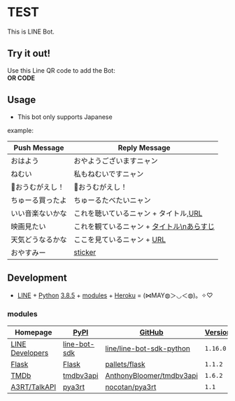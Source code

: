 # TEST
This is LINE Bot.

## Try it out!
Use this Line QR code to add the Bot:  
**OR CODE**

## Usage
* This bot only supports Japanese  

example:

| Push Message | Reply Message |
| ---- | ---- |
| おはよう | おやようございますニャン |
| ねむい | 私もねむいですニャン |
| 🦜おうむがえし！ | 🦜おうむがえし！ |
| ちゅーる買ったよ | ちゅーるたべたいニャン |
| いい音楽ないかな | これを聴いているニャン + タイトル,[URL](https://www.youtube.com/?gl=JP) |
| 映画見たい | これを観ているニャン + [タイトル\nあらすじ](https://www.themoviedb.org/?language=ja) |
| 天気どうなるかな | ここを見ているニャン + [URL](https://www.google.co.jp/search?q=天気) |
| おやすみー | [sticker](https://developers.line.biz/media/messaging-api/sticker_list.pdf) |

## Development
* [LINE](https://line.me/ja/) + [Python](https://www.python.org/) [3.8.5](https://github.com/ghsable/test/blob/master/runtime.txt) + [modules](#modules) + [Heroku](https://jp.heroku.com/) = (⋈MAY◍＞◡＜◍)。✧♡

### modules
| Homepage | [PyPI](https://pypi.org/) | [GitHub](https://github.com/) | [Version](https://github.com/ghsable/test/blob/master/requirements.txt) | Environment variable |
| ---- | ---- | ---- | ---- | ---- |
| [LINE Developers](https://developers.line.biz/ja/) | [line-bot-sdk](https://pypi.org/project/line-bot-sdk/) | [line/line-bot-sdk-python](https://github.com/line/line-bot-sdk-python) | `1.16.0` | `LINE_CHANNEL_ACCESS_TOKEN`,`LINE_CHANNEL_SECRET` |
| [Flask](https://flask.palletsprojects.com/en/1.1.x/) | [Flask](https://pypi.org/project/Flask/) | [pallets/flask](https://github.com/pallets/flask) | `1.1.2` | - |
| [TMDb](https://www.themoviedb.org/?language=ja) | [tmdbv3api](https://pypi.org/project/tmdbv3api/) | [AnthonyBloomer/tmdbv3api](https://github.com/AnthonyBloomer/tmdbv3api) | `1.6.2` | `TMDB_API_KEY` |
| [A3RT/TalkAPI](https://a3rt.recruit-tech.co.jp/product/talkAPI/) | [pya3rt](https://pypi.org/project/pya3rt/) | [nocotan/pya3rt](https://github.com/nocotan/pya3rt)                      | `1.1` | `A3RT_TALKAPI_APIKEY` |
